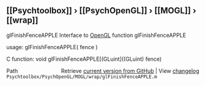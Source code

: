 ## [[Psychtoolbox]] &#8250; [[PsychOpenGL]] &#8250; [[MOGL]] &#8250; [[wrap]]

glFinishFenceAPPLE  Interface to [OpenGL](OpenGL) function glFinishFenceAPPLE  
  
usage:  glFinishFenceAPPLE( fence )  
  
C function:  void glFinishFenceAPPLE[(GLuint]((GLuint) fence)  




<div class="code_header" style="text-align:right;">
  <span style="float:left;">Path&nbsp;&nbsp;</span> <span class="counter">Retrieve <a href=
  "https://raw.github.com/Psychtoolbox-3/Psychtoolbox-3/beta/Psychtoolbox/PsychOpenGL/MOGL/wrap/glFinishFenceAPPLE.m">current version from GitHub</a> | View <a href=
  "https://github.com/Psychtoolbox-3/Psychtoolbox-3/commits/beta/Psychtoolbox/PsychOpenGL/MOGL/wrap/glFinishFenceAPPLE.m">changelog</a></span>
</div>
<div class="code">
  <code>Psychtoolbox/PsychOpenGL/MOGL/wrap/glFinishFenceAPPLE.m</code>
</div>

